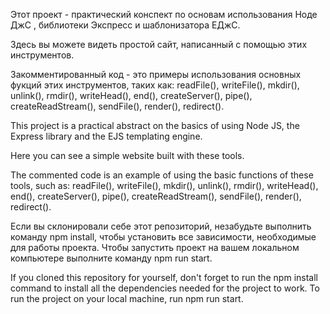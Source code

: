 Этот проект - практический конспект по основам использования Ноде ДжС , библиотеки Экспресс и шаблонизатора ЕДжС.

Здесь вы можете видеть простой сайт, написанный с помощью этих инструментов.

Закомментированный код - это примеры использования основных фукций этих инструментов, таких как: readFile(), writeFile(), mkdir(), unlink(), rmdir(), writeHead(), end(), createServer(), pipe(), createReadStream(), sendFile(), render(), redirect().


This project is a practical abstract on the basics of using Node JS, the Express library and the EJS templating engine.

Here you can see a simple website built with these tools.

The commented code is an example of using the basic functions of these tools, such as: readFile(), writeFile(), mkdir(), unlink(), rmdir(), writeHead(), end(), createServer(), pipe(), createReadStream(), sendFile(), render(), redirect().



Если вы склонировали себе этот репозиторий, незабудьте выполнить команду npm install, чтобы установить все зависимости, необходимые для работы проекта.
Чтобы запустить проект на вашем локальном компьютере выполните команду npm run start.

If you cloned this repository for yourself, don't forget to run the npm install command to install all the dependencies needed for the project to work.
To run the project on your local machine, run npm run start.